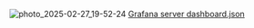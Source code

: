 ![photo_2025-02-27_19-52-24](https://github.com/user-attachments/assets/53f801d6-14db-4f63-8361-11058a501ba3)
[Grafana server dashboard.json](https://github.com/user-attachments/files/19012304/Grafana.server.dashboard.json)
